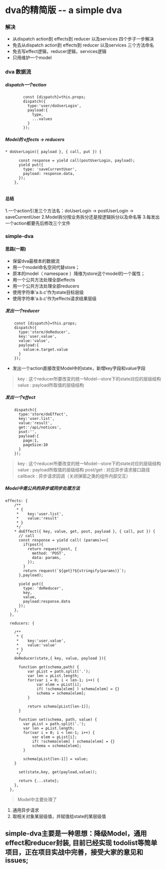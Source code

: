 
# dva的精简版  -- a simple dva

### 解决
- 从dispatch action到 effects到 reducer 以及services 四个步子一步解决
- 免去从dispatch action到 effects到 reducer 以及services 三个方法命名
- 免去写effect逻辑，reducer逻辑，services逻辑
- 只用维护一个model


### dva 数据流

##### dispatch一个action

```
        const {dispatch}=this.props;
        dispatch({
          type:'user/doUserLogin',
          payload:{
            type,
            ...values
          }
        });
```   

##### Model的 effects -> reducers

```
* doUserLogin({ payload }, { call, put }) {

      const response = yield call(postUserLogin, payload);
      yield put({
        type: 'saveCurrentUser',
        payload: response.data,
      });
    },
    
```

#### 总结
  1.一个action引发三个方法名：doUserLogin -> postUserLogin -> saveCurrentUser
  2.Model拆分按业务拆分还是按逻辑拆分以及命名等
  3.每发出一个action都要先后修改三个文件
  
  
### simple-dva

#### 思路(一期)
- 保留dva最根本的数据流
- 用一个model命名空间代替store；
- 原本的model（ namespace ）降维为store这个model的一个属性；
- 用一个公共方法处理全部effects
- 用一个公共方法处理全部reducers
- 使用字符串'a.b.c'作为state目标层级
- 使用字符串'a.b.c'作为effects请求结果层级

##### 发出一个reducer

```
    const {dispatch}=this.props;
    dispatch({
      type:'store/doReducer', 
      key:'user.value',
      value:'value',
      payload:{
        value:e.target.value
      }
    });
```
-  发出一个action直接改变Model中的state，新增key字段和value字段
> key : 这个reducer所要改变的统一Model--store下的state对应的层级结构
> value : payload所取值的层级结构

##### 发出一个effect

```
    dispatch({
      type:'store/doEffect',
      key:'user.list',
      value:'result',
      get:'/api/notices',
      psot:'',
      payload:{
        page:1,
        pageSize:10
      }
    });
```
> key : 这个reducer所要改变的统一Model--store下的state对应的层级结构
> value : payload所取值的层级结构
> post/get : 对应异步请求接口路径
> callback : 异步请求回调（关闭弹窗之类的组件内部交互）

##### Model中是公共的异步或同步处理方法

```
effects: {
    /**
     * {
     *    key:'user.list',
     *    value:'result'
     * }
     */
    * doEffect({ key, value, get, post, payload }, { call, put }) {
      // call
      const response = yield call( (params)=>{
        if(post){
          return request(post, {
            method: 'POST',
            data: params,
          });
        }
        return request(`${get}?${stringify(params)}`);
      },payload);
      
      yield put({
        type: 'doReducer',
        key,
        value,
        payload:response.data
      });
    },
  },

  reducers: {

    /**
     * {
     *    key:'user.value',
     *    value:'value'
     * }
     */
    doReducer(state,{ key, value, payload }){

      function get(schema,path) {
          var pList = path.split('.');
          var len = pList.length;
          for(var i = 0; i < len-1; i++) {
              var elem = pList[i];
              if( !schema[elem] ) schema[elem] = {}
              schema = schema[elem];
          }

          return schema[pList[len-1]];
      }

      function set(schema, path, value) {
        var pList = path.split('.');
        var len = pList.length;
        for(var i = 0; i < len-1; i++) {
            var elem = pList[i];
            if( !schema[elem] ) schema[elem] = {}
            schema = schema[elem];
        }

        schema[pList[len-1]] = value;
    }

      set(state,key, get(payload,value));

      return {...state};
    },
  },
```

> Model中主要处理了
1. 通用异步请求
2. 取相关对象某层级值，并赋值给state的某层级值

## simple-dva主要是一种思想：降级Model，通用effect和reducer封装, 目前已经实现 todolist等简单项目，正在项目实战中完善，接受大家的意见和issues;







